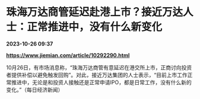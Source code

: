 # 珠海万达商管延迟赴港上市？接近万达人士：正常推进中，没有什么新变化

**2023-10-26 09:37**

**https://www.jiemian.com/article/10292290.html**

10月26日，有市场消息称，“珠海万达商管有意延迟在港交所上市，正商讨向投资者提供补偿以避免触发回购”。对此，接近万达集团的人士表示，“目前上市工作正常推进中，无论是和投资人接触还是正常申请IPO，都是日常工作，没有什么新的变化。”（每日经济新闻）